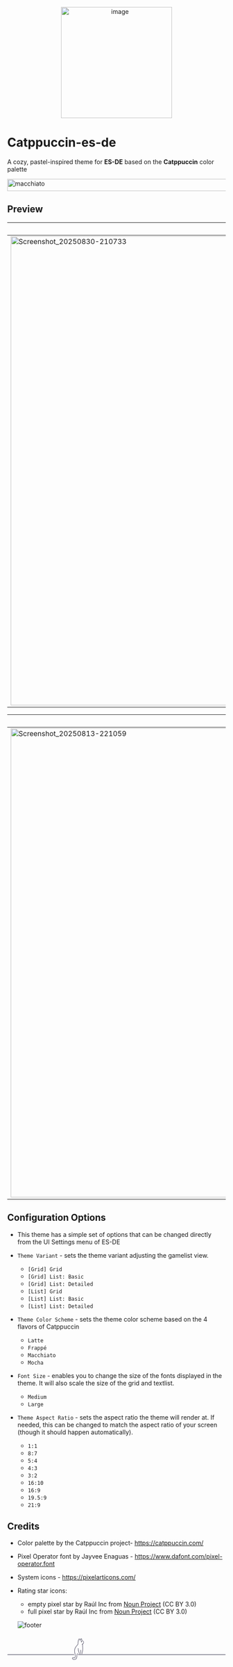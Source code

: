 <p align="center">
<img width="256" height="256" alt="image" src="https://github.com/user-attachments/assets/79fd5606-01e5-47ac-ba42-1b5bd78211a0" />
</p>

# Catppuccin-es-de

A cozy, pastel-inspired theme for **ES-DE** based on the **Catppuccin** color palette

<img width="1830" height="28" alt="macchiato" src="https://github.com/user-attachments/assets/eba47111-8db7-453a-acfc-7c24d3b7d3c6" />

## Preview
| Latte | Frappé | Macchiato | Mocha |
|----|----|----|----|
|<img width="1240" height="1080" alt="Screenshot_20250830-210733" src="https://github.com/user-attachments/assets/7309c374-df74-48c0-8ac8-c0c9dc4e594a" />|<img width="1240" height="1080" alt="Screenshot_20250830-210746" src="https://github.com/user-attachments/assets/d724e5a7-fa95-4bd8-9dde-86804200cbd0" />|<img width="1240" height="1080" alt="Screenshot_20250830-210831" src="https://github.com/user-attachments/assets/0ab97f26-f4a7-4eea-9740-e5034c521015" />|<img width="1240" height="1080" alt="Screenshot_20250830-210819" src="https://github.com/user-attachments/assets/5e172cb8-cc10-469d-be1d-1610fb33ed69" />|

| Latte | Frappé | Macchiato | Mocha |
|----|----|----|----|
|<img width="1240" height="1080" alt="Screenshot_20250813-221059" src="https://github.com/user-attachments/assets/b8798f1e-41a3-417f-9be6-3e1b59ea74df" />|<img width="1240" height="1080" alt="Screenshot_20250813-221127" src="https://github.com/user-attachments/assets/d79b3af6-2330-49bc-9ced-90da44715aa4" />|<img width="1240" height="1080" alt="Screenshot_20250813-221159" src="https://github.com/user-attachments/assets/d89b9cd6-2807-4430-b693-1f5eaa07dbbb" />|<img width="1240" height="1080" alt="Screenshot_20250813-221226" src="https://github.com/user-attachments/assets/c1bed35d-499d-480c-ab3b-fdf227ea7785" />|

## **Configuration Options**

- This theme has a simple set of options that can be changed directly from the UI Settings menu of ES-DE
  
- `Theme Variant` - sets the theme variant adjusting the gamelist view. 
   - `[Grid] Grid`
   - `[Grid] List: Basic`
   - `[Grid] List: Detailed`
   - `[List] Grid`
   - `[List] List: Basic`
   - `[List] List: Detailed`

 - `Theme Color Scheme` - sets the theme color scheme based on the 4 flavors of Catppuccin
   - `Latte`
   - `Frappé`
   - `Macchiato`
   - `Mocha`
     
- `Font Size` - enables you to change the size of the fonts displayed in the theme. It will also scale the size of the grid and textlist.
   - `Medium`
   - `Large`
     
- `Theme Aspect Ratio` - sets the aspect ratio the theme will render at. If needed, this can be changed to match the aspect ratio of your screen (though it should happen automatically).
   - `1:1`
   - `8:7`
   - `5:4`
   - `4:3`
   - `3:2`
   - `16:10`
   - `16:9`
   - `19.5:9`
   - `21:9`

## Credits

- Color palette by the Catppuccin project- https://catppuccin.com/
- Pixel Operator font by Jayvee Enaguas  - https://www.dafont.com/pixel-operator.font
- System icons - https://pixelarticons.com/
- Rating star icons:
   - empty pixel star by Raúl Inc from <a href="https://thenounproject.com/browse/icons/term/empty-pixel-star/" target="_blank" title="empty pixel star Icons">Noun Project</a> (CC BY 3.0)
   - full pixel star by Raúl Inc from <a href="https://thenounproject.com/browse/icons/term/full-pixel-star/" target="_blank" title="full pixel star Icons">Noun Project</a> (CC BY 3.0)

  ![footer](https://github.com/user-attachments/assets/c862620d-b9cc-4f93-ac53-6366efe5b3ef)
<svg width="600" height="75" viewBox="0 0 600 75" version="1.1" xmlns="http://www.w3.org/2000/svg" style="stroke-linecap: round; stroke-linejoin: round; stroke-miterlimit: 1.5;">
    <path transform="matrix(1,0,0,1,92.3579,4.11772)" d="M105.809,48.397C105.809,44.506 102.473,43.931 102.473,33.503" style="fill: none; stroke: rgb(110, 108, 126); stroke-width: 1.5px;"/>
    <path transform="matrix(1,0,0,1,92.3579,4.11772)" d="M109.397,38.324L109.397,48.321" style="fill: none; stroke: rgb(110, 108, 126); stroke-width: 1.5px;"/>
    <path transform="matrix(1,0,0,1,92.3579,4.11772)" d="M112.883,48.152C112.883,44.717 115.053,40.554 115.053,35.084C115.053,29.613 114.393,24.795 114.216,21.81" style="fill: none; stroke: rgb(110, 108, 126); stroke-width: 1.5px;"/>
    <path transform="matrix(1,0,0,1,92.3579,4.11772)" d="M112.951,22.241C112.951,22.241 116.335,21.976 117.504,16.695" style="fill: none; stroke: rgb(110, 108, 126); stroke-width: 1.5px;"/>
    <path transform="matrix(1,0,0,1,92.3579,4.11772)" d="M107.788,11.843C107.788,11.843 106.369,7.434 105.169,7.434C103.969,7.434 101.87,13.187 101.87,21.862C101.87,24.103 90.181,29.985 92.659,43.571C93.057,45.751 94.053,49.908 94.053,49.924C94.053,49.94 96.571,59.453 91.184,59.453C90.063,59.453 89.526,58.833 88.405,58.833C87.285,58.833 86.381,59.598 86.381,60.591C86.381,61.584 87.491,64.025 91.446,64.025C98.593,64.025 98.865,58.038 98.865,54.158C98.865,50.278 98.829,51.479 98.829,50.844C98.829,48.717 100.601,48.284 101.259,48.043" style="fill: none; stroke: rgb(110, 108, 126); stroke-width: 1.5px;"/>
    <ellipse transform="matrix(1.00474,-0.404483,0.370766,0.920982,85.4108,49.8267)" cx="111.892" cy="15.766" rx="1.032" ry="1.449" style="fill: rgb(47, 44, 62);"/>
    <path transform="matrix(1,0,0,1,92.3579,4.11772)" d="M110.074,10.347C113.617,10.347 114.448,14.635 117.14,14.635" style="fill: none; stroke: rgb(110, 108, 126); stroke-width: 1.5px;"/>
    <path transform="matrix(1,0,0,1,92.3579,4.11772)" d="M112.568,9.074C112.568,9.074 111.553,6.74 110.677,6.74C109.801,6.74 108.537,9.169 108.537,9.169" style="fill: none; stroke: rgb(110, 108, 126); stroke-width: 1.5px;"/>
    <path transform="matrix(3.96613,0,0,5.89452,-177.012,-336.835)" d="M93.717,66.428L195.647,66.428" style="fill: none; stroke: rgb(110, 108, 126); stroke-width: 0.3px;"/>
    <path transform="matrix(1.78906,0,0,2.78204,-166.7,-130.078)" d="M93.717,66.428L195.647,66.428" style="fill: none; stroke: rgb(110, 108, 126); stroke-width: 0.64px;"/>
</svg>

